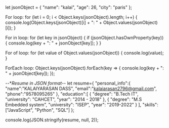 let jsonObject = {
    "name": "kalai",
    "age": 26,
    "city": "paris"
};

For loop:
for (let i = 0; i < Object.keys(jsonObject).length; i++) {
    console.log(Object.keys(jsonObject)[i] + ": " + Object.values(jsonObject)[i]);
}

For in loop:
for (let key in jsonObject) {
    if (jsonObject.hasOwnProperty(key)) {
        console.log(key + ": " + jsonObject[key]);
    }
}

For of loop:
for (let value of Object.values(jsonObject)) {
    console.log(value);
}

ForEach loop:
Object.keys(jsonObject).forEach(key => {
    console.log(key + ": " + jsonObject[key]);
});


--**Resume in JSON format*--
let resume={
    "personal_info":{
        "name":"KALAIYARASAN DASS",
        "email":"kalaiarasan2796@gmail.com",
        "phone":"9578095265"
    },
    "education":[
        {
            "degree": "B.Tech IT",
            "university": "CAHCET",
            "year": "2014 - 2018"
        },
        {
            "degree": "M.S Embedded system",
            "university": "ISEP",
            "year": "2019-2022"
        }
    ],
   "skills": ["JavaScript", "Python", "SQL"]
};

console.log(JSON.stringify(resume, null, 2));
     



